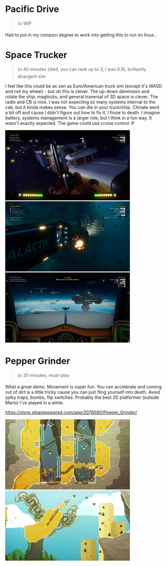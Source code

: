 # Pacific Drive

> 👍 WIP 

Had to put in my compsci degree to work into getting this to run on linux..

# Space Trucker

> 👍 40 minutes (died, you can rank up to 3, I was 0.8), brilliantly divergent sim

I feel like this could be as zen as Euro/American truck sim (except it's WASD and not my wheel) - but oh this is clever. The up-down deminsion and rotate the ship, maglocks, and general traversal of 3D space is clever. The radio and CB is nice. I was not expecting so many systems internal to the cab, but it kinda makes sense. You can die in your truck/ship. Climate went a bit off and cause I didn't figure out how to fix it, I froze to death. I imagine battery, systems management is a larger role, but I think in a fun way. It wasn't exactly expected. The game could use cruise control :P

[![Thumbnail](img/thumbnails/20240206211843_1.jpg)](img/2024_feb/20240206211843_1.jpg)
[![Thumbnail](img/thumbnails/20240206215204_1.jpg)](img/2024_feb/20240206215204_1.jpg)
[![Thumbnail](img/thumbnails/20240206212132_1.jpg)](img/2024_feb/20240206212132_1.jpg)


# Pepper Grinder

> 👍 20 minutes, must-play

What a great demo. Movement is super fun. You can accelerate and coming out of dirt is a little tricky cause you can just fling yourself into death. Avoid spiky traps, bombs, flip switches. Probably the best 2D platformer (outside Mario) I've played in a while.

https://store.steampowered.com/app/2076580/Pepper_Grinder/

[![Thumbnail](img/thumbnails/pepper.jpg)](img/2024_feb/pepper.jpg)
[![Thumbnail](img/thumbnails/pepper2.jpg)](img/2024_feb/pepper2.jpg)
